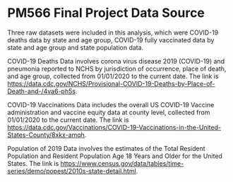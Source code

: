 # PM566 Final Project Data Source

Three raw datasets were included in this analysis, which were COVID-19 deaths data by state and age group, COVID-19 fully vaccinated data by state and age group and state population data.

COVID-19 Deaths Data involves corona virus disease 2019 (COVID-19) and pneumonia reported to NCHS by jurisdiction of occurrence, place of death, and age group, collected from 01/01/2020 to the current date. The link is https://data.cdc.gov/NCHS/Provisional-COVID-19-Deaths-by-Place-of-Death-and-/4va6-ph5s.

COVID-19 Vaccinations Data includes the overall US COVID-19 Vaccine administration and vaccine equity data at county level, collected from 01/01/2020 to the current date. The link is https://data.cdc.gov/Vaccinations/COVID-19-Vaccinations-in-the-United-States-County/8xkx-amqh.

Population of 2019 Data involves the estimates of the Total Resident Population and Resident Population Age 18 Years and Older for the United States. The link is  https://www.census.gov/data/tables/time-series/demo/popest/2010s-state-detail.html.